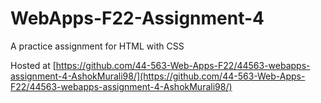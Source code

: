 # WebApps-F22-Assignment-4
A practice assignment for HTML with CSS

Hosted at [https://github.com/44-563-Web-Apps-F22/44563-webapps-assignment-4-AshokMurali98/](https://github.com/44-563-Web-Apps-F22/44563-webapps-assignment-4-AshokMurali98/)
